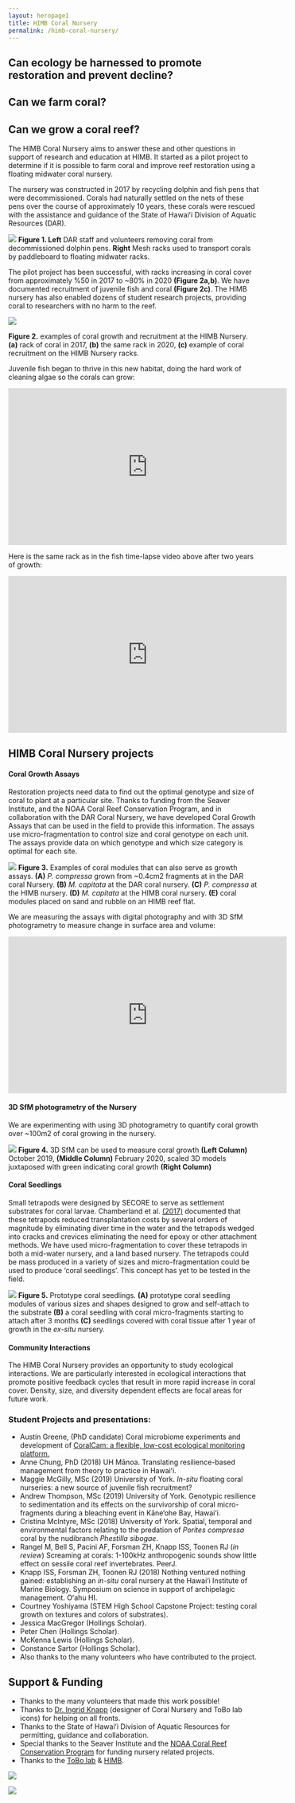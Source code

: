 ```yaml
---
layout: heropage1
title: HIMB Coral Nursery
permalink: /himb-coral-nursery/
---
```

## Can ecology be harnessed to promote restoration and prevent decline?
## Can we farm coral?
## Can we grow a coral reef?

The HIMB Coral Nursery aims to answer these and other questions in support of research and education at HIMB. It started as a pilot project to determine if it is possible to farm coral and improve reef restoration using a floating midwater coral nursery.  

The nursery was constructed in 2017 by recycling dolphin and fish pens that were decommissioned. Corals had naturally settled on the nets of these pens over the course of approximately 10 years, these corals were rescued with the assistance and guidance of the State of Hawaiʻi Division of Aquatic Resources (DAR).  

![](/images/coral_collection.jpg)
**Figure 1. Left** DAR staff and volunteers removing coral from decommissioned dolphin pens. **Right** Mesh racks used to transport corals by paddleboard to floating midwater racks.

The pilot project has been successful, with racks  increasing in coral cover from approximately %50 in 2017 to ~80% in 2020 **(Figure 2a,b)**.  We have documented recruitment of juvenile fish and coral **(Figure 2c)**. The HIMB nursery has also enabled dozens of student research projects, providing coral to researchers with no harm to the reef.

![](/images/coralfarm-Figure1.jpg)

**Figure 2.** examples of coral growth and recruitment at the HIMB Nursery. **(a)** rack of coral in 2017, **(b)** the same rack in 2020, **(c)** example of coral recruitment on the HIMB Nursery racks.

Juvenile fish began to thrive in this new habitat, doing the hard work of cleaning algae so the corals can grow:

<iframe width="560" height="315" src="https://www.youtube.com/embed/OC37PyxF9Jo" frameborder="0" allow="accelerometer; autoplay; encrypted-media; gyroscope; picture-in-picture" allowfullscreen></iframe>

Here is the same rack as in the fish time-lapse video above after two years of growth:

<iframe width="560" height="315" src="https://www.youtube.com/embed/maO661zyRgQ" frameborder="0" allow="accelerometer; autoplay; encrypted-media; gyroscope; picture-in-picture" allowfullscreen></iframe>



## HIMB Coral Nursery projects

#### Coral Growth Assays
Restoration projects need data to find out the optimal genotype and size of coral to plant at a particular site. Thanks to funding from the Seaver Institute, and the NOAA Coral Reef Conservation Program, and in collaboration with the DAR Coral Nursery, we have developed Coral Growth Assays that can be used in the field to provide this information. The assays use micro-fragmentation to control size and coral genotype on each unit. The assays provide data on which genotype and which size category is optimal for each site.

![](/images/coral-assays.jpg)
**Figure 3.** Examples of coral modules that can also serve as growth assays. **(A)** *P. compressa* grown from ~0.4cm2 fragments at in the DAR coral Nursery. **(B)** *M. capitata* at the DAR coral nursery. **(C)** *P. compressa* at the HIMB nursery. **(D)** *M. capitata* at the HIMB coral nursery. **(E)** coral modules placed on sand and rubble on an HIMB reef flat.

We are measuring the assays with digital photography and with 3D SfM photogrametry to measure change in surface area and volume:
<iframe width="560" height="315" src="https://www.youtube.com/embed/-bKyCrAhH-4" frameborder="0" allow="accelerometer; autoplay; encrypted-media; gyroscope; picture-in-picture" allowfullscreen></iframe>



#### 3D SfM photogrametry of the Nursery
We are experimenting with using 3D photogrametry to quantify coral growth over ~100m2 of coral growing in the nursery.

![](/images/3D-colony-growth.png)
**Figure 4.** 3D SfM can be used to measure coral growth **(Left Column)** October 2019, **(Middle Column)** February 2020, scaled 3D models juxtaposed with green indicating coral growth **(Right Column)**

#### Coral Seedlings
Small tetrapods were designed by SECORE to serve as settlement substrates for coral larvae. Chamberland et al. [(2017)](https://www.nature.com/articles/s41598-017-17555-z) documented that these tetrapods reduced transplantation costs by several orders of magnitude by eliminating diver time in the water and the tetrapods wedged into cracks and crevices eliminating the need for epoxy or other attachment methods. We have used micro-fragmentation to cover these tetrapods in both a mid-water nursery, and a land based nursery. The tetrapods could be mass produced in a variety of sizes and micro-fragmentation could be used to produce ‘coral seedlings’. This concept has yet to be tested in the field.

![](/images/coral-seedlings.jpg)
**Figure 5.** Prototype coral seedlings. **(A)** prototype coral seedling modules of various sizes and shapes designed to grow and self-attach to the substrate **(B)** a coral seedling with coral micro-fragments starting to attach after 3 months **(C)** seedlings covered with coral tissue after 1 year of growth in the *ex-situ* nursery.

#### Community Interactions
The HIMB Coral Nursery provides an opportunity to study ecological interactions. We are particularly interested in ecological interactions that promote positive feedback cycles that result in more rapid increase in coral cover. Density, size, and diversity dependent effects are focal areas for future work.  

### Student Projects and presentations:
- Austin Greene, (PhD candidate) Coral microbiome experiments and development of [CoralCam: a flexible, low-cost ecological monitoring platform.](https://www.sciencedirect.com/science/article/pii/S2468067219300537)
- Anne Chung, PhD (2018) UH Mānoa. Translating resilience-based management from theory to practice in Hawaiʻi.
- Maggie McGilly, MSc (2019) University of York. *In-situ* floating coral nurseries: a new source of juvenile fish recruitment?
- Andrew Thompson, MSc (2019) University of York. Genotypic resilience to sedimentation and its effects on the survivorship of coral micro-fragments during a bleaching event in Kāne‘ohe Bay, Hawai’i.
- Cristina McIntyre, MSc (2018) University of York. Spatial, temporal and environmental factors relating to the predation of *Porites compressa* coral by the nudibranch *Phestilla sibogae*.
- Rangel M, Bell S, Pacini AF, Forsman ZH, Knapp ISS, Toonen RJ (*in review*) Screaming at corals: 1-100kHz anthropogenic sounds show little effect on sessile coral reef invertebrates. PeerJ.
- Knapp ISS, Forsman ZH, Toonen RJ (2018) Nothing ventured nothing gained: establishing an *in-situ* coral nursery at the Hawai‘i Institute of Marine Biology. Symposium on science in support of archipelagic management. Oʻahu HI.
- Courtney Yoshiyama (STEM High School Capstone Project: testing coral growth on textures and colors of substrates).
- Jessica MacGregor (Hollings Scholar).
- Peter Chen (Hollings Scholar).
- McKenna Lewis (Hollings Scholar).
- Constance Sartor (Hollings Scholar).
- Also thanks to the many volunteers who have contributed to the project.

## Support & Funding
- Thanks to the many volunteers that made this work possible!
- Thanks to [Dr. Ingrid Knapp](http://tobolab.org/people/postdoctoral-researchers/ingrid-knapp/) (designer of Coral Nursery and ToBo lab icons) for helping on all fronts.
- Thanks to the State of Hawaiʻi Division of Aquatic Resources for permitting, guidance and collaboration.
- Special thanks to the Seaver Institute and the [NOAA Coral Reef Conservation Program](https://coralreef.noaa.gov/) for funding nursery related projects.
- Thanks to the [ToBo lab](http://tobolab.org/) & [HIMB](http://www.himb.hawaii.edu/).


![](images/tricon.png)



![](/images/coral-farm-panorama.png)
